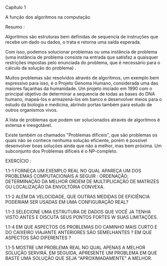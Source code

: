 Capítulo 1

A função dos algoritmos na computação

Resumo :

Algoritmos são estruturas bem definidas de sequencia de instruções que recebe um dado ou dados,
 o trata e retorna uma saída esperada.

 Com isso, podemos solucionar problemas ou uma instância de problema (uma instância de problema consiste na entrada
 que satisfaz a quaisquer restrições impostas pelo enunciada do problema, que é necessário para o cálculo
 da solução do problema) .

 Muitos problemas são resolvidos através de algoritmos, um exemplo bem expressivo para isso,
 é o Projeto Genoma Humano, considerada uma das maiores façanhas da humanidade.
 Um projeto iniciado em 1990 com o principal objetivo de determinar a sequencia de todas as
 bases do DNA humano, mapeá-los e armazená-los em banco e desenvolver meios para o estudo da biologia
 e medicina, abrindo portas também para estudo de outros organismos vivos.

 A lista de problemas que podem ser solucionados através de algoritmos é extensa e inesgotável.

 Existe também os chamados "Problemas difíceis", que são problemas os quais não se conhece nenhuma
 solução eficiente, porém é possível desenvolver boas soluções ainda que não a melhor, mas bem próxima.
 Um subconjunto dos Problemas difíceis é o NP-completo.


 EXERCÍCIO :

 1.1-1 FORNEÇA UM EXEMPLO REAL NO QUAL APAREÇA UM DOS PROBLEMAS COMPUTACIONAIS A SEGUIR : ORDENAÇÃO; DETERMINAÇÃO DA MELHOR ORDEM DE MULTIPLICAÇÃO DE MATRIZES OU LOCALIZAÇÃO DA ENVOLTÓRIA CONVEXA.



 1.1-2 ALÉM DA VELOCIDADE, QUE OUTRAS MEDIDAS DE EFICIÊNCIA PODERIAM SER USADAS EM UMA CONFIGURAÇÃO REAL?



 1.1-3 SELECIONE UMA ESTRUTURA DE DADOS QUE VOCÊ JA TENHA VISTO ANTES E DISCUTA SEUS PONTOS FORTES W SUAS LIMITAÇÕES.


 1.1-4 EM QUE ASPECTOS OS PROBLEMAS DO CAMINHO MAIS CURTO E DO CAIXEIRO VIAJANTE ANTERIORES SÃO SEMELHANTES ? EM QUE ASPECTOS SÃO DIFERENTES ?


 1.1-5 MOSTRE UM PROBLEMA REAL NO QUAL APENAS A MELHOR SOLUÇÃO SERVIRÁ. EM SEGUIDA, APRESENTE UM PROBLEMA EM QUE BASTE UMA SOLUÇÃO QUE SEJA "APROXIMADAMENTE" A MELHOR.
